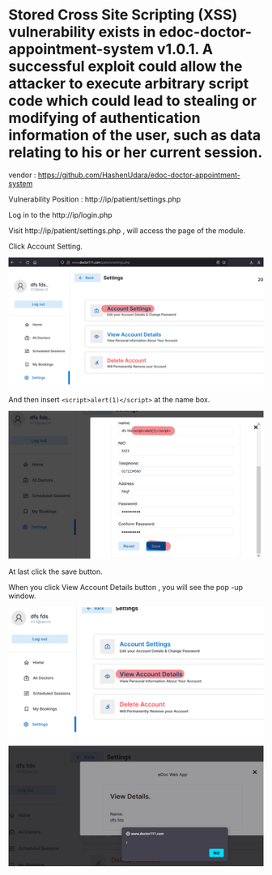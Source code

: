 # Stored Cross Site Scripting (XSS) vulnerability exists in edoc-doctor-appointment-system v1.0.1. A successful exploit could allow the attacker to execute arbitrary script code which could lead to stealing or modifying of authentication information of the user, such as data relating to his or her current session.

vendor : https://github.com/HashenUdara/edoc-doctor-appointment-system

Vulnerability Position : http://ip/patient/settings.php 



Log in to the http://ip/login.php

Visit http://ip/patient/settings.php  ,  will access the page of the module.



Click Account Setting.

![image-20220718134336627](.\img\image-20220718134336627.png)

And then insert `<script>alert(1)</script>` at the name box.

![image-20220718135038632](.\img\image-20220718135038632.png)

At last click the save button.

When you click View Account Details button , you will see the pop -up window.



![image-20220718135257659](.\img\image-20220718135257659.png)

![image-20220718135431746](.\img\image-20220718135431746.png)